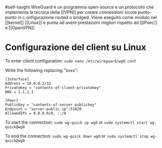 #self-taught 
WireGuard è un programma open-source e un protocollo che implementa la tecnica della [[VPN]] per creare connessioni sicure punto-punto in c
onfigurazione routed o bridged. Viene eseguito come modulo nel [[kernel]] [[Linux]] e punta ad avere prestazioni migliori rispetto ad [[IPsec]] e [[OpenVPN]]
# Configurazione del client su Linux
To enter client configuration:
``sudo nano /etc/wireguard/wg0.conf ``

Write the following replacing "xxxx": 

```
[Interface] 
Address = 10.0.0.2/32 
PrivateKey = "contents-of-client-privatekey" 
DNS = 1.1.1.1 

[Peer] 
PublicKey = "contents-of-server-publickey" 
Endpoint = "server-public-ip":51820 
AllowedIPs = 0.0.0.0/0, ::/0
```


To start the connection:
``sudo wg-quick up wg0``
or `sudo systemctl start wg-quick@wg0`

To end the connection:
`sudo wg-quick down wg0`
or `sudo systemctl stop wg-quick@wg0`

